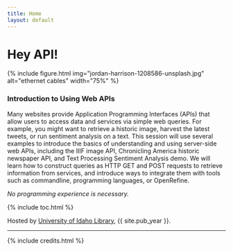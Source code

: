 ```yaml
---
title: Home
layout: default
---
```


# Hey API!

{% include figure.html img="jordan-harrison-1208586-unsplash.jpg" alt="ethernet cables" width="75%" %}

### Introduction to Using Web APIs

Many websites provide Application Programming Interfaces (APIs) that allow users to access data and services via simple web queries.
For example, you might want to retrieve a historic image, harvest the latest tweets, or run sentiment analysis on a text.
This session will use several examples to introduce the basics of understanding and using server-side web APIs, including the IIIF image API, Chronicling America historic newspaper API, and Text Processing Sentiment Analysis demo.
We will learn how to construct queries as HTTP GET and POST requests to retrieve information from services, and introduce ways to integrate them with tools such as commandline, programming languages, or OpenRefine.

*No programming experience is necessary.*

{% include toc.html %}

Hosted by [University of Idaho Library](http://www.lib.uidaho.edu/), {{ site.pub_year }}.

------

{% include credits.html %}
